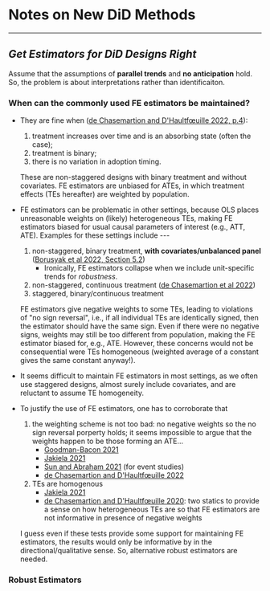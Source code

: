 # Notes on New DiD Methods
--------------------------------

## _Get Estimators for DiD Designs Right_

Assume that the assumptions of **parallel trends** and **no anticipation** hold. So, the problem is about interpretations rather than identificaiton.

### When can the commonly used FE estimators be maintained?

- They are fine when ([de Chasemartion and D'Haultfœuille 2022, p.4](https://papers.ssrn.com/sol3/papers.cfm?abstract_id=3980758)):
    1. treatment increases over time and is an absorbing state (often the case);
    2. treatment is binary;
    3. there is no variation in adoption timing.
  
  These are non-staggered designs with binary treatment and without covariates. FE estimators are unbiased for ATEs, in which treatment effects (TEs hereafter) are weighted by population.

- FE estimators can be problematic in other settings, because OLS places unreasonable weights on (likely) heterogeneous TEs, making FE estimators biased for usual causal parameters of interest (e.g., ATT, ATE). Examples for these settings include ---
  1. non-staggered, binary treatment, **with covariates/unbalanced panel** ([Borusyak et al 2022, Section 5.2](https://arxiv.org/abs/2108.12419))
      - Ironically, FE estimators collapse when we include unit-specific trends for _robustness_.
  2. non-staggered, continuous treatment ([de Chasemartion et al 2022](https://papers.ssrn.com/sol3/papers.cfm?abstract_id=4011782))
  3. staggered, binary/continuous treatment

  FE estimators give negative weights to some TEs, leading to violations of "no sign reversal", i.e., if all individual TEs are identically signed, then the estimator should have the same sign. Even if there were no negative signs, weights may still be too different from population, making the FE estimator biased for, e.g., ATE. However, these concerns would not be consequential were TEs homogeneous (weighted average of a constant gives the same constant anyway!).
  
- It seems difficult to maintain FE estimators in most settings, as we often use staggered designs, almost surely include covariates, and are reluctant to assume TE homogeneity.

- To justify the use of FE estimators, one has to corroborate that
    1. the weighting scheme is not too bad: no negative weights so the no sign reversal porperty holds; it seems impossible to argue that the weights happen to be those forming an ATE...
        - [Goodman-Bacon 2021](https://www.sciencedirect.com/science/article/abs/pii/S0304407621001445)
        - [Jakiela 2021](https://arxiv.org/abs/2103.13229)
        - [Sun and Abraham 2021](https://www.sciencedirect.com/science/article/abs/pii/S030440762030378X) (for event studies)
        - [de Chasemartion and D'Haultfœuille 2022](https://papers.ssrn.com/sol3/papers.cfm?abstract_id=3980758)
    2. TEs are homogenous
        - [Jakiela 2021](https://arxiv.org/abs/2103.13229)
        - [de Chasemartion and D'Haultfœuille 2020](https://www.aeaweb.org/articles?id=10.1257/aer.20181169): two statics to provide a sense on how heterogeneous TEs are so that FE estimators are not informative in presence of negative weights
    
    I guess even if these tests provide some support for maintaining FE estimators, the results would only be informative by in the directional/qualitative sense. So, alternative robust estimators are needed.
    
### Robust Estimators
